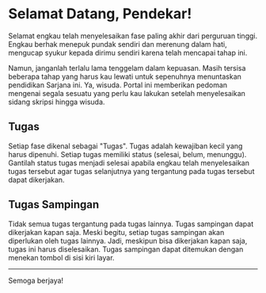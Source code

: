 # Selamat Datang, Pendekar!

Selamat engkau telah menyelesaikan fase paling akhir dari perguruan tinggi. Engkau berhak menepuk pundak sendiri dan
merenung dalam hati, mengucap syukur kepada dirimu sendiri karena telah mencapai tahap ini.

Namun, janganlah terlalu lama tenggelam dalam kepuasan. Masih tersisa beberapa tahap yang harus kau lewati untuk
sepenuhnya menuntaskan pendidikan Sarjana ini. Ya, wisuda. Portal ini memberikan pedoman mengenai segala sesuatu yang
perlu kau lakukan setelah menyelesaikan sidang skripsi hingga wisuda.

## Tugas

Setiap fase dikenal sebagai "Tugas". Tugas adalah kewajiban kecil yang harus dipenuhi. Setiap tugas memiliki status
(selesai, belum, menunggu). Gantilah status tugas menjadi selesai apabila engkau telah menyelesaikan tugas tersebut agar
tugas selanjutnya yang tergantung pada tugas tersebut dapat dikerjakan.

## Tugas Sampingan

Tidak semua tugas tergantung pada tugas lainnya. Tugas sampingan dapat dikerjakan kapan saja. Meski begitu, setiap
tugas sampingan akan diperlukan oleh tugas lainnya. Jadi, meskipun bisa dikerjakan kapan saja, tugas ini harus
diselesaikan. Tugas sampingan dapat ditemukan dengan menekan tombol di sisi kiri layar.

---

Semoga berjaya!
